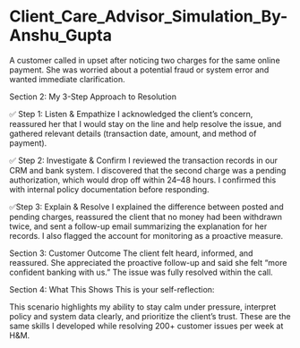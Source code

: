 # Client_Care_Advisor_Simulation_By-Anshu_Gupta
A customer called in upset after noticing two charges for the same online payment. She was worried about a potential fraud or system error and wanted immediate clarification.

Section 2: My 3-Step Approach to Resolution

✅ Step 1: Listen & Empathize
I acknowledged the client’s concern, reassured her that I would stay on the line and help resolve the issue, and gathered relevant details (transaction date, amount, and method of payment).

✅ Step 2: Investigate & Confirm
I reviewed the transaction records in our CRM and bank system. I discovered that the second charge was a pending authorization, which would drop off within 24–48 hours. I confirmed this with internal policy documentation before responding.

✅Step 3: Explain & Resolve
I explained the difference between posted and pending charges, reassured the client that no money had been withdrawn twice, and sent a follow-up email summarizing the explanation for her records. I also flagged the account for monitoring as a proactive measure.

Section 3: Customer Outcome
The client felt heard, informed, and reassured. She appreciated the proactive follow-up and said she felt “more confident banking with us.” The issue was fully resolved within the call.

 Section 4: What This Shows
This is your self-reflection:

This scenario highlights my ability to stay calm under pressure, interpret policy and system data clearly, and prioritize the client’s trust. These are the same skills I developed while resolving 200+ customer issues per week at H&M.

